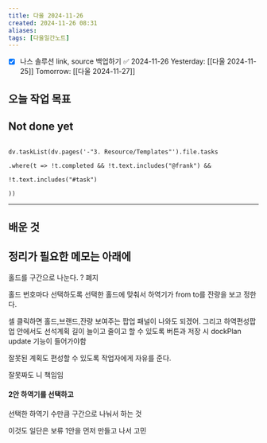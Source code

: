 ```yaml
---
title: 다울 2024-11-26
created: 2024-11-26 08:31
aliases: 
tags: [다울일간노트]
---
```

- [x] 나스 솔루션 link, source 백업하기 ✅ 2024-11-26
Yesterday: [[다울 2024-11-25]]
Tomorrow: [[다울 2024-11-27]]


## 오늘 작업 목표





## Not done yet

```dataviewjs

dv.taskList(dv.pages('-"3. Resource/Templates"').file.tasks

.where(t => !t.completed && !t.text.includes("@frank") &&

!t.text.includes("#task")

))

```

---

## 배운 것




## 정리가 필요한 메모는 아래에

홀드를 구간으로 나눈다. ? 폐지

홀드 번호마다 선택하도록
선택한 홀드에 맞춰서 하역기가 from to를 잔량을 보고 정한다.

셀 클릭하면 홀드,브랜드,잔량 보여주는 팝업 패널이 나와도 되겠어.
그리고 하역편성팝업 안에서도 선석계획 길이 늘이고 줄이고 할 수 있도록
버튼과 저장 시 dockPlan update 기능이 들어가야함

잘못된 계획도 편성할 수 있도록
작업자에게 자유를 준다.

잘못짜도 니 책임임

#### 2안 하역기를 선택하고
선택한 하역기 수만큼 구간으로 나눠서 하는 것

이것도 일단은 보류
1안을 먼저 만들고 나서 고민
